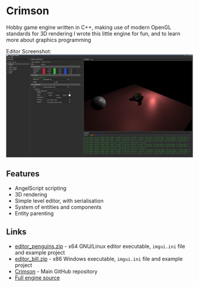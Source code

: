 # Crimson

Hobby game engine written in C++, making use of modern OpenGL standards for 3D rendering
I wrote this little engine for fun, and to learn more about graphics programming

Editor Screenshot:
![haha](media/crimson_screenshot_00_full.png)

## Features
 - AngelScript scripting
 - 3D rendering
 - Simple level editor, with serialisation
 - System of entities and components
 - Entity parenting

## Links
 - [editor_penguins.zip](content/crimson/editor_penguins.zip) - x64 GNU/Linux editor executable, `imgui.ini` file and example project
 - [editor_bill.zip](content/crimson/editor_bill.zip) - x86 Windows executable, `imgui.ini` file and example project
 - [Crimson](https://github.com/georgelam6/Crimson) - Main GitHub repository
 - [Full engine source](https://github.com/georgelam6/Crimson/tree/master/crimson/src)
